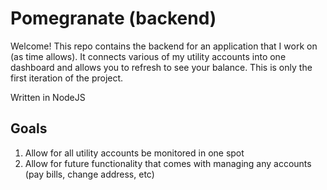 # Pomegranate (backend)
Welcome! This repo contains the backend for an application that I work on (as time allows). It connects various of my utility 
accounts into one dashboard and allows you to refresh to see your balance. This is only the first iteration of the project.

Written in NodeJS

## Goals
1) Allow for all utility accounts be monitored in one spot
2) Allow for future functionality that comes with managing any accounts (pay bills, change address, etc)

